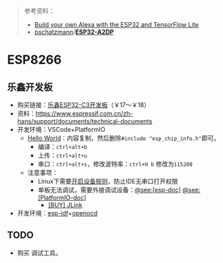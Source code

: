 > 参考资料：
>
> - [Build your own Alexa with the ESP32 and TensorFlow Lite](https://www.youtube.com/watch?v=re-dSV_a0tM)
> - [pschatzmann](https://github.com/pschatzmann)/**[ESP32-A2DP](https://github.com/pschatzmann/ESP32-A2DP)**

# ESP8266

## 乐鑫开发板

- 购买链接：[乐鑫ESP32-C3开发板](https://m.tb.cn/h.freW2zL?tk=CjE42RpW9zP)（￥17～￥18）
- 资料：https://www.espressif.com.cn/zh-hans/support/documents/technical-documents
- 开发环境：VSCode+PlatformIO
  - [Hello World](https://github.com/espressif/esp-idf/blob/a82e6e63d98bb051d4c59cb3d440c537ab9f74b0/examples/get-started/hello_world/main/hello_world_main.c)：内容复制，然后删除`#include "esp_chip_info.h"`即可。
    - 编译：`ctrl+alt+b`
    - 上传：`ctrl+alt+u`
    - 串口：`ctrl+alt+s`，修改波特率：`ctrl+H b` 修改为`115200`
  - 注意事项：
    - Linux下需要[开启设备规则](https://docs.platformio.org/en/latest//faq.html#platformio-udev-rules)，防止IDE无串口打开权限
    - 单板无法调试，需要外接调试设备：[@see:[esp-doc]](https://docs.espressif.com/projects/esp-idf/zh_CN/latest/esp32c3/api-guides/jtag-debugging/index.html) [@see:[PlatformIO-doc]](https://docs.platformio.org/en/latest/boards/espressif32/esp32-c3-devkitm-1.html#debugging)
      - [[BUY] JLink](https://m.tb.cn/h.fJcwgSI?tk=lAJh28uzI41)
- 开发环境：[esp-idf](https://github.com/espressif/esp-idf)+[openocd](https://openocd.org/)



## TODO

- 购买 调试工具。